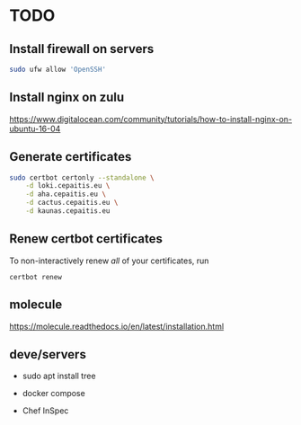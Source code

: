 # TODO

## Install firewall on servers

```bash
sudo ufw allow 'OpenSSH'
```

## Install nginx on zulu

https://www.digitalocean.com/community/tutorials/how-to-install-nginx-on-ubuntu-16-04

## Generate certificates

```bash
sudo certbot certonly --standalone \
    -d loki.cepaitis.eu \
    -d aha.cepaitis.eu \
    -d cactus.cepaitis.eu \
    -d kaunas.cepaitis.eu
```

## Renew certbot certificates

To non-interactively renew *all* of your certificates, run

    certbot renew

## molecule

https://molecule.readthedocs.io/en/latest/installation.html

## deve/servers

- sudo apt install tree

- docker compose

- Chef InSpec
